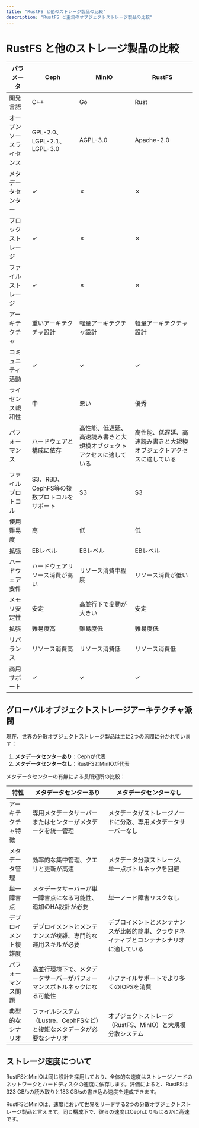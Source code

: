 ```yaml
---
title: "RustFS と他のストレージ製品の比較"
description: "RustFS と主流のオブジェクトストレージ製品の比較"
---
```


# RustFS と他のストレージ製品の比較

| パラメータ | Ceph | MinIO | RustFS |
| - | - | - | - |
| 開発言語 | C++ | Go | Rust |
| オープンソースライセンス | GPL-2.0、LGPL-2.1、LGPL-3.0 | AGPL-3.0 | Apache-2.0 |
| メタデータセンター | ✓ | ✗ | ✗ |
| ブロックストレージ | ✓ | ✗ | ✗ |
| ファイルストレージ | ✓ | ✗ | ✗ |
| アーキテクチャ | 重いアーキテクチャ設計 | 軽量アーキテクチャ設計 | 軽量アーキテクチャ設計 |
| コミュニティ活動 | ✓ | ✓ | ✓ |
| ライセンス親和性 | 中 | 悪い | 優秀 |
| パフォーマンス | ハードウェアと構成に依存 | 高性能、低遅延、高速読み書きと大規模オブジェクトアクセスに適している | 高性能、低遅延、高速読み書きと大規模オブジェクトアクセスに適している |
| ファイルプロトコル | S3、RBD、CephFS等の複数プロトコルをサポート | S3 | S3 |
| 使用難易度 | 高 | 低 | 低 |
| 拡張 | EBレベル | EBレベル | EBレベル |
| ハードウェア要件 | ハードウェアリソース消費が高い | リソース消費中程度 | リソース消費が低い |
| メモリ安定性 | 安定 | 高並行下で変動が大きい | 安定 |
| 拡張 | 難易度高 | 難易度低 | 難易度低 |
| リバランス | リソース消費高 | リソース消費低 | リソース消費低 |
| 商用サポート | ✓ | ✓ | ✓ |

## グローバルオブジェクトストレージアーキテクチャ派閥

現在、世界の分散オブジェクトストレージ製品は主に2つの派閥に分かれています：

1. **メタデータセンターあり**：Cephが代表
2. **メタデータセンターなし**：RustFSとMinIOが代表

メタデータセンターの有無による長所短所の比較：

| 特性 | メタデータセンターあり | メタデータセンターなし |
| - | - | - |
| アーキテクチャ特徴 | 専用メタデータサーバーまたはセンターがメタデータを統一管理 | メタデータがストレージノードに分散、専用メタデータサーバーなし |
| メタデータ管理 | 効率的な集中管理、クエリと更新が高速 | メタデータ分散ストレージ、単一点ボトルネックを回避 |
| 単一障害点 | メタデータサーバーが単一障害点になる可能性、追加のHA設計が必要 | 単一ノード障害リスクなし |
| デプロイメント複雑度 | デプロイメントとメンテナンスが複雑、専門的な運用スキルが必要 | デプロイメントとメンテナンスが比較的簡単、クラウドネイティブとコンテナシナリオに適している |
| パフォーマンス問題 | 高並行環境下で、メタデータサーバーがパフォーマンスボトルネックになる可能性 | 小ファイルサポートでより多くのIOPSを消費 |
| 典型的なシナリオ | ファイルシステム（Lustre、CephFSなど）と複雑なメタデータが必要なシナリオ | オブジェクトストレージ（RustFS、MinIO）と大規模分散システム |

## ストレージ速度について

RustFSとMinIOは同じ設計を採用しており、全体的な速度はストレージノードのネットワークとハードディスクの速度に依存します。評価によると、RustFSは323 GB/sの読み取りと183 GB/sの書き込み速度を達成できます。

RustFSとMinIOは、速度において世界をリードする2つの分散オブジェクトストレージ製品と言えます。同じ構成下で、彼らの速度はCephよりもはるかに高速です。

